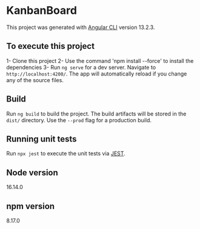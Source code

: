 # KanbanBoard

This project was generated with [Angular CLI](https://github.com/angular/angular-cli) version 13.2.3.

## To execute this project

1- Clone this project
2- Use the command 'npm install --force' to install the dependencies
3- Run `ng serve` for a dev server. Navigate to `http://localhost:4200/`. The app will automatically reload if you change any of the source files.

## Build

Run `ng build` to build the project. The build artifacts will be stored in the `dist/` directory. Use the `--prod` flag for a production build.

## Running unit tests

Run `npx jest` to execute the unit tests via [JEST](https://jestjs.io/).


## Node version

16.14.0

## npm version

8.17.0